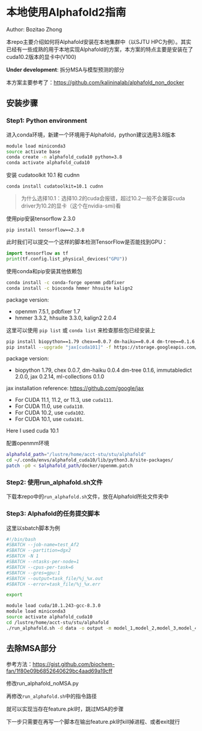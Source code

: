 # 本地使用Alphafold2指南

Author: Bozitao Zhong

本repo主要介绍如何将Alphafold安装在本地集群中（以SJTU HPC为例）。其实已经有一些成熟的用于本地实现Alphafold的方案，本方案的特点主要是安装在了cuda10.2版本的显卡中(V100)

**Under development**: 拆分MSA与模型预测的部分

本方案主要参考了：https://github.com/kalininalab/alphafold_non_docker



## 安装步骤

### Step1: Python environment

进入conda环境，新建一个环境用于Alphafold，python建议选用3.8版本

```bash
module load miniconda3
source activate base
conda create -n alphafold_cuda10 python=3.8
conda activate alphafold_cuda10
```



安装 cudatoolkit 10.1 和 cudnn

```
conda install cudatoolkit=10.1 cudnn
```

> 为什么选择10.1：选择10.2的cuda会报错，超过10.2一般不会兼容cuda driver为10.2的显卡（这个在nvidia-smi)看



使用pip安装tensorflow 2.3.0

```
pip install tensorflow==2.3.0
```

此时我们可以提交一个这样的脚本检测TensorFlow是否能找到GPU：

```python
import tensorflow as tf
print(tf.config.list_physical_devices("GPU"))
```



使用conda和pip安装其他依赖包

```bash
conda install -c conda-forge openmm pdbfixer
conda install -c bioconda hmmer hhsuite kalign2
```

package version: 

- openmm 7.5.1, pdbfixer 1.7
- hmmer 3.3.2, hhsuite 3.3.0, kalign2 2.0.4

这里可以使用 `pip list` 或 `conda list` 来检查那些包已经安装上

```bash
pip install biopython==1.79 chex==0.0.7 dm-haiku==0.0.4 dm-tree==0.1.6 immutabledict==2.0.0 jax==0.2.14 ml-collections==0.1.0
pip install --upgrade "jax[cuda101]" -f https://storage.googleapis.com/jax-releases/jax_releases.html
```

package version: 

- biopython 1.79, chex 0.0.7, dm-haiku 0.0.4 dm-tree 0.1.6, immutabledict 2.0.0, jax 0.2.14, ml-collections 0.1.0



jax installation reference: https://github.com/google/jax

- For CUDA 11.1, 11.2, or 11.3, use `cuda111`.
- For CUDA 11.0, use `cuda110`.
- For CUDA 10.2, use `cuda102`.
- For CUDA 10.1, use `cuda101`.

Here I used cuda 10.1



配置openmm环境

```bash
alphafold_path="/lustre/home/acct-stu/stu/alphafold"
cd ~/.conda/envs/alphafold_cuda10/lib/python3.8/site-packages/
patch -p0 < $alphafold_path/docker/openmm.patch
```



### Step2: 使用run_alphafold.sh文件

下载本repo中的`run_alphafold.sh`文件，放在Alphafold所处文件夹中





### Step3: Alphafold的任务提交脚本

这里以sbatch脚本为例

```bash
#!/bin/bash
#SBATCH --job-name=test_Af2
#SBATCH --partition=dgx2
#SBATCH -N 1
#SBATCH --ntasks-per-node=1
#SBATCH --cpus-per-task=6
#SBATCH --gres=gpu:1
#SBATCH --output=task_file/%j_%x.out
#SBATCH --error=task_file/%j_%x.err

export 

module load cuda/10.1.243-gcc-8.3.0
module load miniconda3
source activate alphafold_cuda10
cd /lustre/home/acct-stu/stu/alphafold
./run_alphafold.sh -d data -o output -m model_1,model_2,model_3,model_4,model_5 -f input/test.fasta -t 2021-07-27


```



## 去除MSA部分

参考方法：https://gist.github.com/biochem-fan/1f80e09b6852640629bc4aad69a19cff

修改run_alphafold_noMSA.py

再修改`run_alphafold.sh`中的指令路径

就可以实现当存在feature.pkl时，跳过MSA的步骤

下一步只需要在再写一个脚本在输出feature.pkl时kill掉进程、或者exit就行

